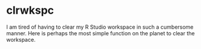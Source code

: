 # clrwkspc

I am tired of having to clear my R Studio workspace in such a cumbersome manner. Here is perhaps the most simple function on the planet to clear the workspace.
